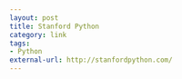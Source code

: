 ```yaml
---
layout: post
title: Stanford Python
category: link
tags:
- Python
external-url: http://stanfordpython.com/
---
```

